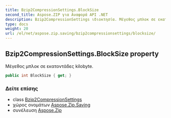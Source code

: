 ```yaml
---
title: Bzip2CompressionSettings.BlockSize
second_title: Aspose.ZIP για Αναφορά API .NET
description: Bzip2CompressionSettings ιδιοκτησία. Μέγεθος μπλοκ σε εκατοντάδες kilobyte.
type: docs
weight: 20
url: /el/net/aspose.zip.saving/bzip2compressionsettings/blocksize/
---
```

## Bzip2CompressionSettings.BlockSize property

Μέγεθος μπλοκ σε εκατοντάδες kilobyte.

```csharp
public int BlockSize { get; }
```

### Δείτε επίσης

* class [Bzip2CompressionSettings](../)
* χώρος ονομάτων [Aspose.Zip.Saving](../../bzip2compressionsettings/)
* συνέλευση [Aspose.Zip](../../../)


